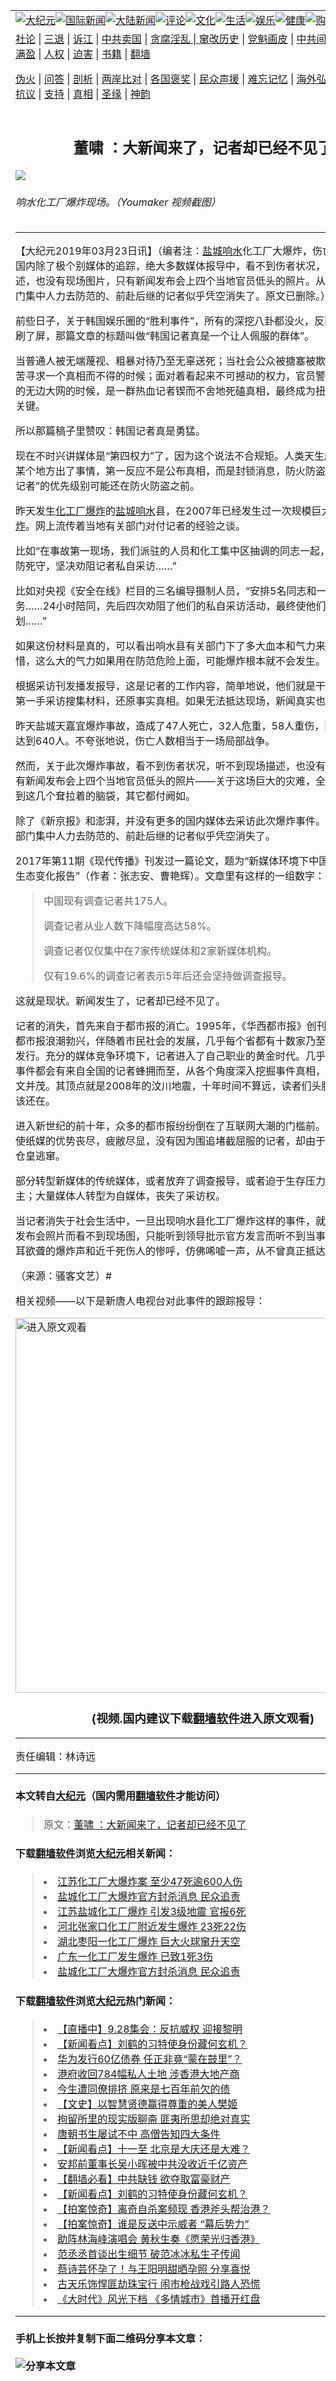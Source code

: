 <a name="1" id="1" target="_blank"></a><span id="1"></span>
<table border="0"><tr><td colspan="2" VALIGN=TOP><a href="https://github.com/asdfgt5/djy/blob/master/gb/nsc413.md#1"><img src="https://raw.githubusercontent.com/asdfgt5/1/master/t/djy/1.jpg" title="大纪元"></a><a href="https://github.com/asdfgt5/djy/blob/master/gb/n24hr.md#1"><img src="https://raw.githubusercontent.com/asdfgt5/1/master/t/djy/3.jpg" title="国际新闻"></a><a href="https://github.com/asdfgt5/djy/blob/master/gb/nsc413.md#1"><img src="https://raw.githubusercontent.com/asdfgt5/1/master/t/djy/4.jpg" title="大陆新闻"></a><a href="https://github.com/asdfgt5/djy/blob/master/gb/news392.md#1"><img src="https://raw.githubusercontent.com/asdfgt5/1/master/t/djy/5.jpg" title="评论"></a><a href="https://github.com/asdfgt5/djy/blob/master/gb/news2007.md#1"><img src="https://raw.githubusercontent.com/asdfgt5/1/master/t/djy/6.jpg" title="文化"></a><a href="https://github.com/asdfgt5/djy/blob/master/gb/news2008.md#1"><img src="https://raw.githubusercontent.com/asdfgt5/1/master/t/djy/7.jpg" title="生活"></a><a href="https://github.com/asdfgt5/djy/blob/master/gb/ncyule.md#1"><img src="https://raw.githubusercontent.com/asdfgt5/1/master/t/djy/8.jpg" title="娱乐"></a><a href="https://github.com/asdfgt5/djy/blob/master/gb/nsc1002.md#1"><img src="https://raw.githubusercontent.com/asdfgt5/1/master/t/djy/9.jpg" title="健康"><a href="https://www.youlucky.com"><img src="https://raw.githubusercontent.com/asdfgt5/1/master/t/djy/10.jpg" title="购物"></a><a href="https://www.supportepoch.org/donation?utm_medium=epochtimes&utm_source=referral&utm_campaign=donate_button_djyhomepage"><img src="https://raw.githubusercontent.com/asdfgt5/1/master/t/djy/12.jpg" title="捐款"></a></td></tr>
<tr><td colspan="2" VALIGN=TOP><a target="_blank" href="https://git.io/fjCRf">社论</a> | <a target="_blank" href="https://github.com/asdfgt5/djy/blob/master/gb/nf5657.md#1">三退</a> | <a target="_blank" href="https://github.com/asdfgt5/djy/blob/master/gb/nf6123.md#1">诉江</a> | <a target="_blank" href="https://github.com/asdfgt5/djy/blob/master/gb/nf1176117.md#1">中共卖国</a> | <a target="_blank" href="https://github.com/asdfgt5/djy/blob/master/gb/nf5773.md#1">贪腐淫乱 | <a target="_blank" href="https://github.com/asdfgt5/djy/blob/master/gb/nf1176115.md#1">窜改历史</a> | <a target="_blank" href="https://github.com/asdfgt5/djy/blob/master/gb/nf1176107.md#1">党魁画皮</a> | <a target="_blank" href="https://github.com/asdfgt5/djy/blob/master/gb/nf1320400.md#1">中共间谍</a> | <a target="_blank" href="https://github.com/asdfgt5/djy/blob/master/gb/nf1176114.md#1">破坏传统</a> | <a target="_blank" href="https://github.com/asdfgt5/djy/blob/master/gb/nf5287.md#1">恶贯满盈</a> | <a target="_blank" href="https://github.com/asdfgt5/djy/blob/master/gb/ncid278.md#1">人权</a> | <a target="_blank" href="https://github.com/asdfgt5/djy/blob/master/gb/nf1176111.md#1">迫害</a> | <a target="_blank" href="https://github.com/asdfgt5/djy/blob/master/gb/nf1235328.md#1">书籍</a> | <a target="_blank" href="https://github.com/asdfgt5/fq/blob/master/README.md?zsrh#1">翻墙</a></p><p><a target="_blank" href="https://github.com/asdfgt5/djy/blob/master/gb/nf5562.md#1">伪火</a> | <a target="_blank" href="https://github.com/asdfgt5/djy/blob/master/gb/nf4378.md#1">问答</a> | <a target="_blank" href="https://github.com/asdfgt5/djy/blob/master/gb/nf5792.md#1">剖析</a> | <a target="_blank" href="https://github.com/asdfgt5/djy/blob/master/gb/nf5735.md#1">两岸比对</a> | <a target="_blank" href="https://github.com/asdfgt5/djy/blob/master/gb/nf6119.md#1">各国褒奖</a> | <a target="_blank" href="https://github.com/asdfgt5/djy/blob/master/gb/nf6120.md#1">民众声援</a> | <a target="_blank" href="https://github.com/asdfgt5/djy/blob/master/gb/nf1188594.md#1">难忘记忆</a> | <a target="_blank" href="https://github.com/asdfgt5/djy/blob/master/gb/nf3180.md#1">海外弘传</a> | <a target="_blank" href="https://github.com/asdfgt5/djy/blob/master/gb/nf5410.md#1">万人上访</a> | <a target="_blank" href="https://github.com/asdfgt5/ntdtv/blob/master/gb/prog1530_1.md#1">和平抗议</a> | <a target="_blank" href="https://github.com/asdfgt5/djy/blob/master/gb/nf4386.md#1">支持</a> | <a target="_blank" href="https://github.com/asdfgt5/djy/blob/master/gb/nf4389.md#1">真相</a> | <a target="_blank" href="https://github.com/asdfgt5/djy/blob/master/gb/nf5790.md#1">圣缘</a> | <a target="_blank" href="https://github.com/asdfgt5/djy/blob/master/gb/nf4786.md#1">神韵</a></td></tr>
<tr><td VALIGN=TOP width="626"><h2 align=center>董啸 ：大新闻来了，记者却已经不见了</h2>
<img src="http://i.epochtimes.com/assets/uploads/2019/03/Screen-Shot-2019-03-22-at-6.23.34-PM-600x400.jpg" />
<h6>响水化工厂爆炸现场。（Youmaker 视频截图）
</h6>
<hr>
<p>【大纪元2019年03月23日讯】（编者注：<a href="https://github.com/asdfgt5/djy/blob/master/gb/tag/%E7%9B%90%E5%9F%8E.md">盐城</a><a href="https://github.com/asdfgt5/djy/blob/master/gb/tag/%E5%93%8D%E6%B0%B4.md">响水</a>化工厂大爆炸，伤亡惨重，然而国内除了极个别媒体的追踪，绝大多数媒体报导中，看不到伤者状况，听不到现场描述，也没有现场图片，只有新闻发布会上四个当地官员低头的照片。从前需要有关部门集中人力去防范的、前赴后继的记者似乎凭空消失了。原文已删除。）</p>
<p>前些日子，关于韩国娱乐圈的“胜利事件”，所有的深挖八卦都没火，反而被一篇文章刷了屏，那篇文章的标题叫做“韩国记者真是一个让人佩服的群体”。</p>
<div class="entry">
<div class="text_exposed_show">
<p>当普通人被无端蔑视、粗暴对待乃至无辜送死；当社会公众被搪塞被欺骗被蒙蔽，苦苦寻求一个真相而不得的时候；面对着看起来不可撼动的权力，官员警察富豪编织成的无边大网的时候，是一群热血记者锲而不舍地死磕真相，最终成为扭转局势发展的关键。</p>
<p>所以那篇稿子里赞叹：韩国记者真是勇猛。</p>
<p>现在不时兴讲媒体是“第四权力”了，因为这个说法不合规矩。人类天生趋利避害，当某个地方出了事情，第一反应不是公布真相，而是封锁消息，防火防盗防记者，而“防记者”的优先级别可能还在防火防盗之前。</p>
<p>昨天发生<a href="https://github.com/asdfgt5/djy/blob/master/gb/tag/%E5%8C%96%E5%B7%A5%E5%8E%82%E7%88%86%E7%82%B8.md">化工厂爆炸</a>的<a href="https://github.com/asdfgt5/djy/blob/master/gb/tag/%E7%9B%90%E5%9F%8E.md">盐城</a><a href="https://github.com/asdfgt5/djy/blob/master/gb/tag/%E5%93%8D%E6%B0%B4.md">响水</a>县，在2007年已经发生过一次规模巨大的<a href="https://github.com/asdfgt5/djy/blob/master/gb/tag/%E5%8C%96%E5%B7%A5%E5%8E%82%E7%88%86%E7%82%B8.md">化工厂爆炸</a>。网上流传着当地有关部门对付记者的经验之谈。</p>
<p>比如“在事故第一现场，我们派驻的人员和化工集中区抽调的同志一起，昼夜巡逻，严防死守，坚决劝阻记者私自采访……”</p>
<p>比如对央视《安全在线》栏目的三名编导摄制人员，“安排5名同志和一部专车跟踪服务……24小时陪同，先后四次劝阻了他们的私自采访活动，最终使他们放弃采访计划……”</p>
<p>如果这份材料是真的，可以看出响水县有关部门下了多大血本和气力来防范记者，可惜，这么大的气力如果用在防范危险上面，可能爆炸根本就不会发生。</p>
<p>根据采访刊发播发报导，这是记者的工作内容，简单地说，他们就是干这个的。根据第一手采访搜集材料，还原事实真相。如果无法抵达现场，新闻真实也就无从说起。</p>
<p>昨天盐城天嘉宜爆炸事故，造成了47人死亡，32人危重，58人重伤，医院救治人数达到640人。不夸张地说，伤亡人数相当于一场局部战争。</p>
<p>然而，关于此次爆炸事故，看不到伤者状况，听不到现场描述，也没有现场图片，只有新闻发布会上四个当地官员低头的照片——关于这场巨大的灾难，全国人民只能看到这几个耷拉着的脑袋，其它都付阙如。</p>
<p>除了《新京报》和澎湃，并没有更多的国内媒体去采访此次爆炸事件。从前需要有关部门集中人力去防范的、前赴后继的记者似乎凭空消失了。</p>
<p>2017年第11期《现代传播》刊发过一篇论文，题为“新媒体环境下中国调查记者行业生态变化报告”（作者：张志安、曹艳辉）。文章里有这样的一组数字：</p>
<blockquote><p>中国现有调查记者共175人。</p>
<p>调查记者从业人数下降幅度高达58%。</p>
<p>调查记者仅仅集中在7家传统媒体和2家新媒体机构。</p>
<p>仅有19.6%的调查记者表示5年后还会坚持做调查报导。</p></blockquote>
<p>这就是现状。新闻发生了，记者却已经不见了。</p>
<p>记者的消失，首先来自于都市报的消亡。1995年，《华西都市报》创刊，此后中国的都市报浪潮勃兴，伴随着市民社会的发展，几乎每个省都有十数家乃至数十家都市报发行。充分的媒体竞争环境下，记者进入了自己职业的黄金时代。几乎所有大型新闻事件都会有来自全国的记者蜂拥而至，从各个角度深入挖掘事件真相，条分缕析，图文并茂。其顶点就是2008年的汶川地震，十年时间不算远，读者们头脑中的记忆应该还在。</p>
<p>进入新世纪的前十年，众多的都市报纷纷倒在了互联网大潮的门槛前。互联网的勃兴使纸媒的优势丧尽，疲敝尽显，没有因为围追堵截屈服的记者，却由于都市报的覆亡仓皇逃窜。</p>
<p>部分转型新媒体的传统媒体，或者放弃了调查报导，或者迫于生存压力服务于广告主；大量媒体人转型为自媒体，丧失了采访权。</p>
<p>当记者消失于社会生活中，一旦出现响水县化工厂爆炸这样的事件，就只能看到新闻发布会照片而看不到现场图，只能听到领导批示官方发言而听不到当事人声音。那震耳欲聋的爆炸声和近千死伤人的惨呼，仿佛唏嘘一声，从不曾真正抵达我们的耳膜。</p>
<p>（来源：骚客文艺）#</p>
<p>相关视频——以下是新唐人电视台对此事件的跟踪报导：</p>
	<a type='text/javaa' src='//vs.youmaker.com/js/jwplayer/jwplayer8-all.js'></a>
	<link rel='stylesheet' target="_blank" href='//vs.youmaker.com/css/api2.css' type='text/css' media='all' />
<div class="video_fit_container"><a ><a href="https://git.io/JeZLV"><img width="600" src="https://raw.githubusercontent.com/asdfgt5/djy/master/gb/300/djtsp.jpg" title="进入原文观看"  alt="进入原文观看"></a><h3 align=center>(视频.国内建议下载<a href="https://git.io/JesJV">翻墙软件</a>进入原文观看)</h3><hr><a="56.25%" src="//vs.youmaker.com/assets/player/8c2e9392-b5bc-4b1b-9212-b0dd02c22189?r=16&#215;9&amp;s=1280&#215;720&amp;d=185&api=2&url=http%3A%2F%2Fwww.epochtimes.com%2Fgb%2F19%2F3%2F22%2Fn11133365.md"></a></div>
<p>责任编辑：林诗远</p>
</div>
</div>
<hr>

#### 本文转自<a href="http://www.epochtimes.com">大纪元</a>（国内需用<a href="https://git.io/JesJV">翻墙软件</a>才能访问）
> 原文：<a href="http://www.epochtimes.com/gb/19/3/22/n11133365.htm">董啸 ：大新闻来了，记者却已经不见了</a>
#### 下载<a href="https://git.io/JesJV">翻墙软件</a>浏览<a href="http://www.epochtimes.com">大纪元</a>相关新闻：
> <li><a href="http://www.epochtimes.com/gb/19/3/22/n11131343.htm">江苏化工厂大爆炸案 至少47死逾600人伤</a></li>
> <li><a href="http://www.epochtimes.com/gb/19/3/21/n11130105.htm">盐城化工厂大爆炸官方封杀消息 民众追责</a></li>
> <li><a href="http://www.epochtimes.com/gb/19/3/21/n11129327.htm">江苏盐城化工厂爆炸 引发3级地震 官报6死</a></li>
> <li><a href="http://www.epochtimes.com/gb/18/11/28/n10877996.htm">河北张家口化工厂附近发生爆炸 23死22伤</a></li>
> <li><a href="http://www.epochtimes.com/gb/18/9/3/n10686309.htm">湖北枣阳一化工厂爆炸 巨大火球窜升天空</a></li>
> <li><a href="http://www.epochtimes.com/gb/17/11/6/n9809396.htm">广东一化工厂发生爆炸 已致1死3伤</a></li>
> <li><a href="https://github.com/asdfgt5/djy/blob/master/gb/19/3/21/n11130105.md">盐城化工厂大爆炸官方封杀消息 民众追责</a></li>

#### 下载<a href="https://git.io/JesJV">翻墙软件</a>浏览<a href="http://www.epochtimes.com">大纪元</a>热门新闻：
> <li><a href="http://www.epochtimes.com/gb/19/9/24/n11544233.htm">【直播中】9.28集会：反抗威权 迎接黎明</a></li>
> <li><a href="http://www.epochtimes.com/gb/19/9/27/n11551223.htm">【新闻看点】刘鹤的习特使身份藏何玄机？</a></li>
> <li><a href="http://www.epochtimes.com/gb/19/9/27/n11551310.htm">华为发行60亿债券 任正非竟“蒙在鼓里”？</a></li>
> <li><a href="http://www.epochtimes.com/gb/19/9/27/n11551088.htm">港府收回784幅私人土地 涉香港大地产商</a></li>
> <li><a href="http://www.epochtimes.com/gb/15/9/3/n4519621.htm">今生遭同僚排挤 原来是七百年前欠的债</a></li>
> <li><a href="http://www.epochtimes.com/gb/19/9/22/n11539138.htm">【文史】以智慧贤德赢得尊重的美人樊姬</a></li>
> <li><a href="http://www.epochtimes.com/gb/19/9/22/n11539196.htm">拘留所里的现实版聊斋 匪夷所思却绝对真实</a></li>
> <li><a href="http://www.epochtimes.com/gb/19/9/20/n11534314.htm">唐朝书生屡试不中 高僧告知四大条件</a></li>
> <li><a href="http://www.epochtimes.com/gb/19/9/26/n11548856.htm">【新闻看点】十一至 北京是大庆还是大难？</a></li>
> <li><a href="http://www.epochtimes.com/gb/19/9/26/n11547317.htm">安邦前董事长吴小晖被中共没收近千亿资产</a></li>
> <li><a href="http://www.epochtimes.com/gb/19/9/25/n11546931.htm">【翻墙必看】中共缺钱 欲夺取富豪财产</a></li>
> <li><a href="http://www.epochtimes.com/gb/19/9/27/n11551223.htm">【新闻看点】刘鹤的习特使身份藏何玄机？</a></li>
> <li><a href="http://www.epochtimes.com/gb/19/9/25/n11544688.htm">【拍案惊奇】离奇自杀案频现 香港斧头帮治港？</a></li>
> <li><a href="http://www.epochtimes.com/gb/19/9/28/n11551909.htm">【拍案惊奇】谁是反送中示威者 “幕后势力”</a></li>
> <li><a href="http://www.epochtimes.com/gb/19/9/23/n11541692.htm">助阵林海峰演唱会 黄秋生奏《愿荣光归香港》</a></li>
> <li><a href="http://www.epochtimes.com/gb/19/9/27/n11551445.htm">范丞丞首谈出生细节 破范冰冰私生子传闻</a></li>
> <li><a href="http://www.epochtimes.com/gb/19/9/26/n11547898.htm">蔡诗芸怀孕了！与王阳明甜晒孕照 分享喜悦</a></li>
> <li><a href="http://www.epochtimes.com/gb/19/9/25/n11546599.htm">古天乐饰悍匪劫珠宝行 闹市枪战戏引路人恐慌</a></li>
> <li><a href="http://www.epochtimes.com/gb/19/9/26/n11548085.htm">《大时代》风光下档 《多情城市》首播开红盘</a></li>
<hr>

#### 手机上长按并复制下面二维码分享本文章：<br><br><img src="http://www.hehaibao.com/qr/index.php?m=1&e=L&p=10&t=&d=https://github.com/asdfgt5/djy/blob/master/gb/19/3/22/n11133365.md%231" title="分享本文章"></td><td VALIGN=TOP><a href="https://github.com/asdfgt5/djy/blob/master/gb/16/1/21/n4622075.md?dfh#1" target="_blank"><img src="https://raw.githubusercontent.com/asdfgt5/djy/master/gb/300/wei-f1.jpg" title="中共的伪火骗局"  alt="中共的伪火骗局"></a><br><a href="https://github.com/asdfgt5/yh/blob/master/README.md?dfh#1" target="_blank"><img src="https://raw.githubusercontent.com/asdfgt5/djy/master/gb/300/yong-h.jpg" title="永恒的见证"  alt="永恒的见证"></a><br><a href="https://github.com/asdfgt5/djy/blob/master/gb/13/9/29/n3974789.md?dfh#1" target="_blank"><img src="https://raw.githubusercontent.com/asdfgt5/djy/master/gb/300/shang-lnz.jpg" title="善良女子被中共投男牢"  alt="善良女子被中共投男牢"></a><br><a href="https://github.com/asdfgt5/djy/blob/master/gb/16/3/16/n4663449.md?dfh#1" target="_blank"><img src="https://raw.githubusercontent.com/asdfgt5/djy/master/gb/300/huo-z3.jpg" title="警卫目击活摘器官"  alt="警卫目击活摘器官"></a><br><a href="https://github.com/asdfgt5/djy/blob/master/gb/16/8/7/n8177641.md?dfh#1" target="_blank"><img src="https://raw.githubusercontent.com/asdfgt5/djy/master/gb/300/huo-z4.jpg" title="证人描述活摘恐怖"  alt="证人描述活摘恐怖"></a><br><a href="https://github.com/asdfgt5/djy/blob/master/gb/10/4/19/n2881569.md?dfh#1" target="_blank"><img src="https://raw.githubusercontent.com/asdfgt5/djy/master/gb/300/huo-z1.jpg" title="揭开活摘器官黑幕"  alt="揭开活摘器官黑幕"></a><br><a href="https://github.com/asdfgt5/djy/blob/master/gb/10/11/7/n3077476.md?dfh#1" target="_blank"><img src="https://raw.githubusercontent.com/asdfgt5/djy/master/gb/300/ma-ks.jpg" title="马克思的成魔之路"  alt="马克思的成魔之路"></a><br><a href="https://github.com/asdfgt5/djy/blob/master/gb/14/6/9/n4173977.md?dfh#1" target="_blank"><img src="https://raw.githubusercontent.com/asdfgt5/djy/master/gb/300/chang-zs.jpg" title="藏字石 蕴天机"  alt="藏字石 蕴天机"></a><br><a href="https://github.com/asdfgt5/djy/blob/master/gb/18/5/10/n10381511.md?dfh#1" target="_blank"><img src="https://raw.githubusercontent.com/asdfgt5/djy/master/gb/300/st1.jpg" title="关注3亿人三退"  alt="关注3亿人三退"></a><br><a href="https://github.com/asdfgt5/djy/blob/master/gb/18/3/21/n10237682.md?dfh#1" target="_blank"><img src="https://raw.githubusercontent.com/asdfgt5/djy/master/gb/300/jie-t.jpg" title="解体中共复兴中华"  alt="解体中共复兴中华"></a><br><a href="https://github.com/asdfgt5/djy/blob/master/gb/9/2/9/n2422991.md?dfh#1" target="_blank"><img src="https://raw.githubusercontent.com/asdfgt5/djy/master/gb/300/gao-zs.jpg" title="中共迫害良心律师"  alt="中共迫害良心律师"></a><br><a href="https://github.com/asdfgt5/djy/blob/master/gb/18/12/9/n10900044.md?dfh#1" target="_blank"><img src="https://raw.githubusercontent.com/asdfgt5/djy/master/gb/300/sj1.jpg" title="303万人举报江泽民"  alt="303万人举报江泽民"></a><br><a href="https://github.com/asdfgt5/djy/blob/master/gb/18/8/28/n10672014.md?dfh#1" target="_blank"><img src="https://raw.githubusercontent.com/asdfgt5/djy/master/gb/300/sj2.jpg" title="这些官员为何起诉江泽民"  alt="这些官员为何起诉江泽民"></a><br><a href="https://github.com/asdfgt5/djy/blob/master/gb/8/12/18/n2367165.md?dfh#1" target="_blank"><img src="https://raw.githubusercontent.com/asdfgt5/djy/master/gb/300/liangan.jpg" title="海峡两岸的强烈对比"  alt="海峡两岸的强烈对比"></a><br><a href="https://github.com/asdfgt5/djy/blob/master/gb/15/5/5/n4427238.md?dfh#1" target="_blank"><img src="https://raw.githubusercontent.com/asdfgt5/djy/master/gb/300/jia-ndzl.jpg" title="加拿大总理的贺信"  alt="加拿大总理的贺信"></a><br><a href="https://github.com/asdfgt5/djy/blob/master/gb/11/6/17/n3289382.md?dfh#1" target="_blank"><img src="https://raw.githubusercontent.com/asdfgt5/djy/master/gb/300/xiao-wd.jpg" title="探寻真相兼听则明"  alt="探寻真相兼听则明"></a><br><a href="https://github.com/asdfgt5/djy/blob/master/gb/18/10/27/n10812623.md?dfh#1" target="_blank"><img src="https://raw.githubusercontent.com/asdfgt5/djy/master/gb/300/yindu.jpg" title="印度媒体报道东方"  alt="印度媒体报道东方"></a><br><a href="https://github.com/asdfgt5/djy/blob/master/gb/18/6/9/n10469652.md?dfh#1" target="_blank"><img src="https://raw.githubusercontent.com/asdfgt5/djy/master/gb/300/xie-j.jpg" title="不一样的海外校园"  alt="不一样的海外校园"></a><br><a href="https://github.com/asdfgt5/djy/blob/master/gb/7/4/5/n1669415.md?dfh#1" target="_blank"><img src="https://raw.githubusercontent.com/asdfgt5/djy/master/gb/300/li-up.jpg" title="从大师到徒弟的传奇"  alt="从大师到徒弟的传奇"></a><br><a href="https://github.com/asdfgt5/djy/blob/master/gb/17/5/26/n9191512.md?dfh#1" target="_blank"><img src="https://raw.githubusercontent.com/asdfgt5/djy/master/gb/300/zfl2.jpg" title="亿万人与东方一本奇书"  alt="亿万人与东方一本奇书"></a><br><a href="https://github.com/asdfgt5/djy/blob/master/gb/13/11/27/n4020290.md?dfh#1" target="_blank"><img src="https://raw.githubusercontent.com/asdfgt5/djy/master/gb/300/zhen-h.jpg" title="大陆见不到的震撼场面"  alt="大陆见不到的震撼场面"></a><br><a href="https://github.com/asdfgt5/djy/blob/master/gb/15/7/17/n4482910.md?dfh#1" target="_blank"><img src="https://raw.githubusercontent.com/asdfgt5/djy/master/gb/300/dalu-sk.jpg" title="人心向善 大陆当初盛况"  alt="人心向善 大陆当初盛况"></a><br><a href="https://github.com/asdfgt5/djy/blob/master/gb/9/10/15/n2689419.md?dfh#1" target="_blank"><img src="https://raw.githubusercontent.com/asdfgt5/djy/master/gb/300/zfl1.jpg" title="追寻真理 这书讲什么"  alt="追寻真理 这书讲什么"></a><br><a href="https://github.com/asdfgt5/fq/blob/master/README.md?dfh#1" target="_blank"><img src="https://raw.githubusercontent.com/asdfgt5/djy/master/gb/300/fq1.jpg" title="下载免费翻墙软件"  alt="下载免费翻墙软件"></a><br></td></tr></table>
